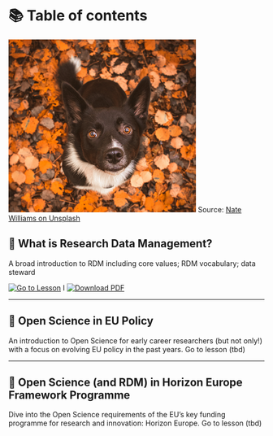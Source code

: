 # 📚 Table of contents

![Image by Nate Williams on Unsplash](attachments/Pasted%20image%2020240612165538.png) Source: [Nate Williams on Unsplash](https://unsplash.com/fr/@primalimagery)

## 📍 What is Research Data Management?

A broad introduction to RDM including core values; RDM vocabulary; data steward
 
[![Go to Lesson](https://img.shields.io/badge/Get-Started-black)](https://your-website-url/your-target-page) I  [![Download PDF](https://img.shields.io/badge/Download-PDF-red)](file:///Users/lottieprovost/Downloads/PDF%20-%201.%20A%20broad%20introduction%20to%20Research%20Data%20Management%20-%20Research%20Data%20Management%20and%20Open%20Science%20(1).pdf)



---
## 📍 Open Science in EU Policy 
An introduction to Open Science for early career researchers (but not only!) with a focus on evolving EU policy in the past years.
Go to lesson (tbd)

---
## 📍 Open Science (and RDM) in Horizon Europe Framework Programme 

Dive into the Open Science requirements of the EU’s key funding programme for research and innovation: Horizon Europe.
Go to lesson (tbd)


